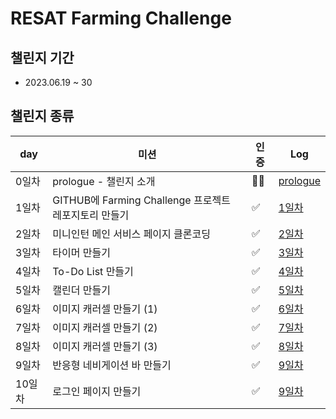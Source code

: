 # RESAT Farming Challenge

## 챌린지 기간
- 2023.06.19 ~ 30

## 챌린지 종류
|day|미션|인증|Log|
|------|---|---|---|
|0일차|prologue - 챌린지 소개|🏃‍♀️|[prologue](https://bluemind917.tistory.com/258)|
|1일차|GITHUB에 Farming Challenge 프로젝트 레포지토리 만들기|✅|[1일차](https://bluemind917.tistory.com/259)|
|2일차|미니인턴 메인 서비스 페이지 클론코딩|✅|[2일차](https://bluemind917.tistory.com/260)|
|3일차|타이머 만들기|✅|[3일차](https://bluemind917.tistory.com/261)|
|4일차|To-Do List 만들기|✅|[4일차](https://bluemind917.tistory.com/262)|
|5일차|캘린더 만들기|✅|[5일차](https://bluemind917.tistory.com/263)|
|6일차|이미지 캐러셀 만들기 (1)|✅|[6일차](https://bluemind917.tistory.com/264)|
|7일차|이미지 캐러셀 만들기 (2)|✅|[7일차](https://bluemind917.tistory.com/265)|
|8일차|이미지 캐러셀 만들기 (3)|✅|[8일차](https://bluemind917.tistory.com/266)|
|9일차|반응형 네비게이션 바 만들기|✅|[9일차](https://bluemind917.tistory.com/267)|
|10일차|로그인 페이지 만들기|✅|[9일차](https://bluemind917.tistory.com/268)|




